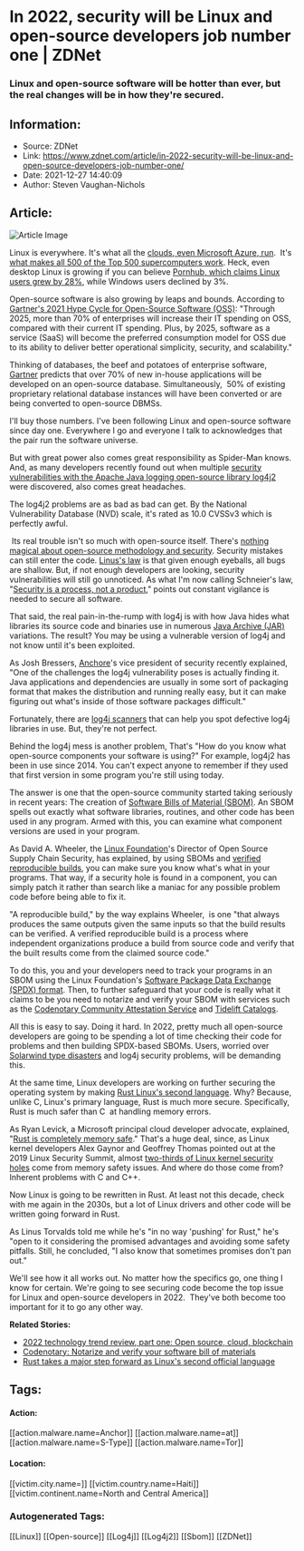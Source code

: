 # In 2022, security will be Linux and open-source developers job number one | ZDNet
### Linux and open-source software will be hotter than ever, but the real changes will be in how they're secured.

## Information:
+ Source: ZDNet
+ Link: https://www.zdnet.com/article/in-2022-security-will-be-linux-and-open-source-developers-job-number-one/
+ Date: 2021-12-27 14:40:09
+ Author: Steven Vaughan-Nichols


## Article:
![Article Image](https://www.zdnet.com/a/img/resize/02a36bda191409e58cc3d9aefc81fd694a36f3e5/2020/08/17/abe5a63a-ed4e-4836-be49-48ebf7d409f2/istock-5429285961.jpg?width=770&height=578&fit=crop&auto=webp)

Linux is everywhere. It's what all the [clouds, even Microsoft Azure, run](https://www.zdnet.com/article/microsoft-developer-reveals-linux-is-now-more-used-on-azure-than-windows-server/).  It's [what makes all 500 of the Top 500 supercomputers work](https://www.zdnet.com/article/microsoft-now-has-one-of-the-worlds-fastest-supercomputers-and-no-it-doesnt-run-on-windows/). Heck, even desktop Linux is growing if you can believe [Pornhub, which claims Linux users grew by 28%](https://www.pornhub.com/insights/yir-2021#Age-Demographics), while Windows users declined by 3%. 


Open-source software is also growing by leaps and bounds. According to [Gartner's 2021 Hype Cycle for Open-Source Software (OSS)](https://more.suse.com/Global_Webpage_Gartner_Open_Source_Report.html): "Through 2025, more than 70% of enterprises will increase their IT spending on OSS, compared with their current IT spending. Plus, by 2025, software as a service (SaaS) will become the preferred consumption model for OSS due to its ability to deliver better operational simplicity, security, and scalability."

Thinking of databases, the beef and potatoes of enterprise software, [Gartner](https://www.gartner.com/en) predicts that over 70% of new in-house applications will be developed on an open-source database. Simultaneously,  50% of existing proprietary relational database instances will have been converted or are being converted to open-source DBMSs.

I'll buy those numbers. I've been following Linux and open-source software since day one. Everywhere I go and everyone I talk to acknowledges that the pair run the software universe.

But with great power also comes great responsibility as Spider-Man knows. And, as many developers recently found out when multiple [security vulnerabilities with the Apache Java logging open-source library log4j2](https://www.zdnet.com/article/log4j-zero-day-flaw-what-you-need-to-know-and-how-to-protect-yourself/) were discovered, also comes great headaches.  

The log4j2 problems are as bad as bad can get. By the National Vulnerability Database (NVD) scale, it's rated as 10.0 CVSSv3 which is perfectly awful.

 Its real trouble isn't so much with open-source itself. There's [nothing magical about open-source methodology and security](https://www.computerworld.com/article/2478585/open-source-still-the-best-way-to-develop-software.html). Security mistakes can still enter the code. [Linus's law](https://opensource.com/article/21/2/open-source-security) is that given enough eyeballs, all bugs are shallow. But, if not enough developers are looking, security vulnerabilities will still go unnoticed. As what I'm now calling Schneier's law, "[Security is a process, not a product](https://www.schneier.com/essays/archives/2000/04/the_process_of_secur.html)," points out constant vigilance is needed to secure all software. 






That said, the real pain-in-the-rump with log4j is with how Java hides what libraries its source code and binaries use in numerous [Java Archive (JAR)](https://docs.oracle.com/javase/8/docs/technotes/guides/jar/jarGuide.html) variations. The result? You may be using a vulnerable version of log4j and not know until it's been exploited. 

As Josh Bressers, [Anchore](http://www.anchore.com/)'s vice president of security recently explained, "One of the challenges the log4j vulnerability poses is actually finding it. Java applications and dependencies are usually in some sort of packaging format that makes the distribution and running really easy, but it can make figuring out what's inside of those software packages difficult."

Fortunately, there are [log4j scanners](https://www.zdnet.com/article/multiple-log4j-scanners-released-by-cisa-crowdstrike-more/) that can help you spot defective log4j libraries in use. But, they're not perfect.

Behind the log4j mess is another problem, That's "How do you know what open-source components your software is using?" For example, log4j2 has been in use since 2014. You can't expect anyone to remember if they used that first version in some program you're still using today. 

The answer is one that the open-source community started taking seriously in recent years: The creation of [Software Bills of Material (SBOM)](https://www.ntia.gov/SBOM). An SBOM spells out exactly what software libraries, routines, and other code has been used in any program. Armed with this, you can examine what component versions are used in your program.

As David A. Wheeler, the [Linux Foundation](https://linuxfoundation.org/)'s Director of Open Source Supply Chain Security, has explained, by using SBOMs and [verified reproducible builds](https://reproducible-builds.org/), you can make sure you know what's what in your programs. That way, if a security hole is found in a component, you can simply patch it rather than search like a maniac for any possible problem code before being able to fix it. 

"A reproducible build," by the way explains Wheeler,  is one "that always produces the same outputs given the same inputs so that the build results can be verified. A verified reproducible build is a process where independent organizations produce a build from source code and verify that the built results come from the claimed source code."

To do this, you and your developers need to track your programs in an SBOM using the Linux Foundation's [Software Package Data Exchange (SPDX) format](https://spdx.dev/). Then, to further safeguard that your code is really what it claims to be you need to notarize and verify your SBOM with services such as the [Codenotary Community Attestation Service](http://cas.codenotary.com/) and [Tidelift Catalogs](https://www.zdnet.com/article/securing-your-open-source-software-supply-chain-with-tidelift-catalogs/).

All this is easy to say. Doing it hard. In 2022, pretty much all open-source developers are going to be spending a lot of time checking their code for problems and then building SPDX-based SBOMs. Users, worried over [Solarwind type disasters](https://www.zdnet.com/article/solarwinds-defense-how-to-stop-similar-attacks/) and log4j security problems, will be demanding this.  

At the same time, Linux developers are working on further securing the operating system by making [Rust Linux's second language](https://www.zdnet.com/article/rust-takes-a-major-step-forward-as-linuxs-second-official-language/). Why? Because, unlike C, Linux's primary language, Rust is much more secure. Specifically, Rust is much safer than C  at handling memory errors.

As Ryan Levick, a Microsoft principal cloud developer advocate, explained, "[Rust is completely memory safe](https://msrc-blog.microsoft.com/2019/07/22/why-rust-for-safe-systems-programming/)." That's a huge deal, since, as Linux kernel developers Alex Gaynor and Geoffrey Thomas pointed out at the 2019 Linux Security Summit, almost [two-thirds of Linux kernel security holes](https://static.sched.com/hosted_files/lssna19/d6/kernel-modules-in-rust-lssna2019.pdf) come from memory safety issues. And where do those come from? Inherent problems with C and C++.  

Now Linux is going to be rewritten in Rust. At least not this decade, check with me again in the 2030s, but a lot of Linux drivers and other code will be written going forward in Rust. 

As Linus Torvalds told me while he's "in no way 'pushing' for Rust," he's "open to it considering the promised advantages and avoiding some safety pitfalls. Still, he concluded, "I also know that sometimes promises don't pan out." 

We'll see how it all works out. No matter how the specifics go, one thing I know for certain. We're going to see securing code become the top issue for Linux and open-source developers in 2022.  They've both become too important for it to go any other way. 

**Related Stories:**

* [2022 technology trend review, part one: Open source, cloud, blockchain](https://www.zdnet.com/article/2022-technology-trend-review-part-one-open-source-cloud-blockchain/)
* [Codenotary: Notarize and verify your software bill of materials](https://www.zdnet.com/article/codenotary-open-source-notarization-service-for-software-bill-of-material-arrives/)
* [Rust takes a major step forward as Linux's second official language](https://www.zdnet.com/article/rust-takes-a-major-step-forward-as-linuxs-second-official-language/)





## Tags:

#### Action:
[[action.malware.name=Anchor]] [[action.malware.name=at]] [[action.malware.name=S-Type]] [[action.malware.name=Tor]]

#### Location:
[[victim.city.name=]] [[victim.country.name=Haiti]] [[victim.continent.name=North and Central America]]

### Autogenerated Tags:
[[Linux]] [[Open-source]] [[Log4j]] [[Log4j2]] [[Sbom]] [[ZDNet]]

